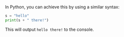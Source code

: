  In Python, you can achieve this by using a similar syntax:

```python
s = "hello"
print(s + " there!")
```

This will output `hello there!` to the console.

